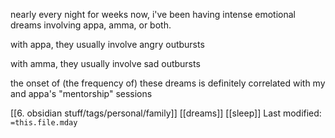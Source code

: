 nearly every night for weeks now, i've been having intense emotional dreams involving appa, amma, or both.

with appa, they usually involve angry outbursts

with amma, they usually involve sad outbursts

the onset of (the frequency of) these dreams is definitely correlated with my and appa's "mentorship" sessions


[[6. obsidian stuff/tags/personal/family]]   [[dreams]]   [[sleep]]
Last modified: `=this.file.mday`